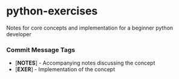 # python-exercises
Notes for core concepts and implementation for a beginner python developer

### Commit Message Tags

* [**NOTES**] - Accompanying notes discussing the concept
* [**EXER**] - Implementation of the concept
